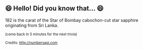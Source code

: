 ## 😄 Hello! Did you know that... 😄
182 is the carat of the Star of Bombay cabochon-cut star sapphire originating from Sri Lanka.

<sup>(come back in 5 minutes for the next trivia)</sup>


<sup>Credits: http://numbersapi.com</sup>
